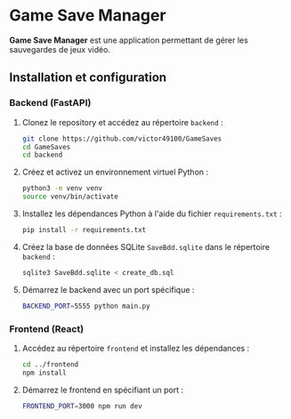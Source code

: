 
# Game Save Manager

**Game Save Manager** est une application permettant de gérer les sauvegardes de jeux vidéo.

## Installation et configuration

### Backend (FastAPI)

1. Clonez le repository et accédez au répertoire `backend` :

   ```bash
   git clone https://github.com/victor49100/GameSaves
   cd GameSaves
   cd backend
   ```

2. Créez et activez un environnement virtuel Python :

   ```bash
   python3 -m venv venv
   source venv/bin/activate
   ```

3. Installez les dépendances Python à l'aide du fichier `requirements.txt` :

   ```bash
   pip install -r requirements.txt
   ```

4. Créez la base de données SQLite `SaveBdd.sqlite` dans le répertoire `backend` :

   ```bash
   sqlite3 SaveBdd.sqlite < create_db.sql
   ```

5. Démarrez le backend avec un port spécifique :

   ```bash
   BACKEND_PORT=5555 python main.py
   ```
### Frontend (React)

1. Accédez au répertoire `frontend` et installez les dépendances :

   ```bash
   cd ../frontend
   npm install
   ```

2. Démarrez le frontend en spécifiant un port :
   ```bash
   FRONTEND_PORT=3000 npm run dev
   ```

